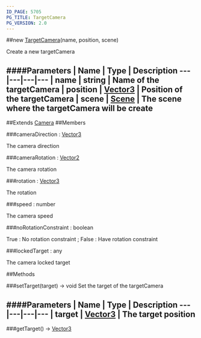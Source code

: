 ```yaml
---
ID_PAGE: 5705
PG_TITLE: TargetCamera
PG_VERSION: 2.0
---
```

##new [TargetCamera](page.php?p=5705)(name, position, scene)


Create a new targetCamera


####Parameters
 | Name | Type | Description
---|---|---|---
 | name | string | Name of the targetCamera
 | position | [Vector3](page.php?p=5808) | Position of the targetCamera
 | scene | [Scene](page.php?p=5725) | The scene where the targetCamera will be create
---

##Extends [Camera](page.php?p=5702)
##Members

###cameraDirection : [Vector3](page.php?p=5808)



The camera direction


###cameraRotation : [Vector2](page.php?p=5807)



The camera rotation


###rotation : [Vector3](page.php?p=5808)



The rotation


###speed : number



The camera speed


###noRotationConstraint : boolean



True : No rotation constraint ; False : Have rotation constraint


###lockedTarget : any



The camera locked target







##Methods

###setTarget(target) &rarr; void
Set the target of the targetCamera



####Parameters
 | Name | Type | Description
---|---|---|---
 | target | [Vector3](page.php?p=5808) | The target position
---

###getTarget() &rarr; [Vector3](page.php?p=5808)

